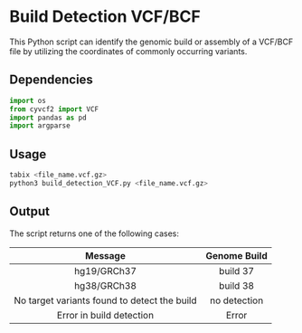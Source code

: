 # Build Detection VCF/BCF

This Python script can identify the genomic build or assembly of a VCF/BCF file by utilizing the coordinates of commonly occurring variants.

## Dependencies 
```python
import os 
from cyvcf2 import VCF
import pandas as pd
import argparse
```

## Usage

```python
tabix <file_name.vcf.gz>
python3 build_detection_VCF.py <file_name.vcf.gz>
```

## Output

The script returns one of the following cases:

|Message|Genome Build|
|:-:|:-:|
|hg19/GRCh37|build 37|
|hg38/GRCh38|build 38|
|No target variants found to detect the build|no detection|
|Error in build detection|Error|
